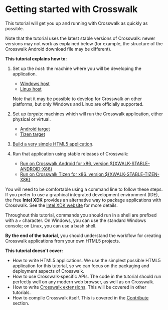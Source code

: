 # Getting started with Crosswalk

This tutorial will get you up and running with Crosswalk as quickly as possible.

Note that the tutorial uses the latest stable versions of Crosswalk: newer versions may not work as explained below (for example, the structure of the Crosswalk Android download file may be different).

**This tutorial explains how to:**

1.  Set up the *host*: the machine where you will be developing the application.
    *   [Windows host](#documentation/getting_started/Windows_host_setup)
    *   [Linux host](#documentation/getting_started/Linux_host_setup)

    Note that it may be possible to develop for Crosswalk on other platforms, but only Windows and Linux are officially supported.
2.  Set up *targets*: machines which will run the Crosswalk application, either physical or virtual.
    * [Android target](#documentation/getting_started/android_target_setup)
    * [Tizen target](#documentation/getting_started/tizen_target_setup)
3.  [Build a very simple HTML5 application](#documentation/getting_started/build_an_application).
4.  Run that application using stable releases of Crosswalk:
    *   [Run on Crosswalk Android for x86, version ${XWALK-STABLE-ANDROID-X86}](#documentation/getting_started/run_on_android)
    *   [Run on Crosswalk Tizen for x86, version ${XWALK-STABLE-TIZEN-X86}](#documentation/getting_started/run_on_tizen)

You will need to be comfortable using a command line to follow these steps. If you prefer to use a graphical integrated development environment (IDE), the free **Intel XDK** provides an alternative way to package applications with Crosswalk. See the [Intel XDK website](http://xdk-software.intel.com/) for more details.

Throughout this tutorial, commands you should run in a shell are prefixed with a `>` character. On Windows, you can use the standard Windows console; on Linux, you can use a bash shell.

**By the end of the tutorial**, you should understand the workflow for creating Crosswalk applications from your own HTML5 projects.

**This tutorial doesn't cover:**

*   How to write HTML5 applications. We use the simplest possible HTML5 application for this tutorial, so we can focus on the packaging and deployment aspects of Crosswalk.
*   How to use Crosswalk-specific APIs. The code in the tutorial should run perfectly well on any modern web browser, as well as on Crosswalk.
*   How to write [Crosswalk extensions](#wiki/Crosswalk-Extensions). This will be covered in other tutorials.
*   How to compile Crosswalk itself. This is covered in the [Contribute](#contribute) section.

